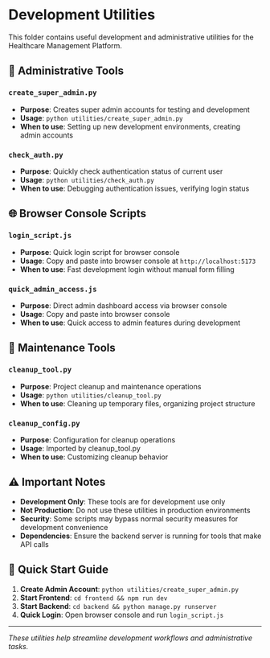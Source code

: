 # Development Utilities

This folder contains useful development and administrative utilities for the Healthcare Management Platform.

## 🔧 **Administrative Tools**

### `create_super_admin.py`
- **Purpose**: Creates super admin accounts for testing and development
- **Usage**: `python utilities/create_super_admin.py`
- **When to use**: Setting up new development environments, creating admin accounts

### `check_auth.py`
- **Purpose**: Quickly check authentication status of current user
- **Usage**: `python utilities/check_auth.py`
- **When to use**: Debugging authentication issues, verifying login status

## 🌐 **Browser Console Scripts**

### `login_script.js`
- **Purpose**: Quick login script for browser console
- **Usage**: Copy and paste into browser console at `http://localhost:5173`
- **When to use**: Fast development login without manual form filling

### `quick_admin_access.js`
- **Purpose**: Direct admin dashboard access via browser console
- **Usage**: Copy and paste into browser console
- **When to use**: Quick access to admin features during development

## 🧹 **Maintenance Tools**

### `cleanup_tool.py`
- **Purpose**: Project cleanup and maintenance operations
- **Usage**: `python utilities/cleanup_tool.py`
- **When to use**: Cleaning up temporary files, organizing project structure

### `cleanup_config.py`
- **Purpose**: Configuration for cleanup operations
- **Usage**: Imported by cleanup_tool.py
- **When to use**: Customizing cleanup behavior

## ⚠️ **Important Notes**

- **Development Only**: These tools are for development use only
- **Not Production**: Do not use these utilities in production environments
- **Security**: Some scripts may bypass normal security measures for development convenience
- **Dependencies**: Ensure the backend server is running for tools that make API calls

## 🚀 **Quick Start Guide**

1. **Create Admin Account**: `python utilities/create_super_admin.py`
2. **Start Frontend**: `cd frontend && npm run dev`
3. **Start Backend**: `cd backend && python manage.py runserver`
4. **Quick Login**: Open browser console and run `login_script.js`

---

*These utilities help streamline development workflows and administrative tasks.*
